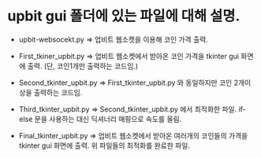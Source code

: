 # upbit gui 폴더에 있는 파일에 대해 설명.

- upbit-websocekt.py => 업비트 웹소켓을 이용해 코인 가격 출력.

- First_tkiner_upbit.py => 업비트 웹소켓에서 받아온 코인 가격을 tkinter gui 화면에 출력. (단, 코인1개만 출력하는 코드임.)
- Second_tkinter_upbit.py => First_tkinter_upbit.py 와 동일하지만 코인 2개이상을 출력하는 코드임.
- Third_tkinter_upbit.py => Second_tkinter_upbit.py 에서 최적화한 파일. if-else 문을 사용하는 대신 딕셔너리 매핑으로 속도를 올림.

- Final_tkinter_upbit.py => 업비트 웹소켓에서 받아온 여러개의 코인들의 가격을 tkinter gui 화면에 출력. 위 파일들의 최적화를 완료한 파일.